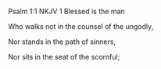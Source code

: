 Psalm 1:1 NKJV
1 Blessed is the man

Who walks not in the counsel of the ungodly,

Nor stands in the path of sinners,

Nor sits in the seat of the scornful;
